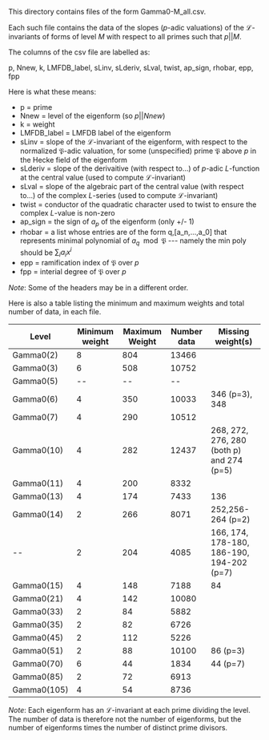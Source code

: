 This directory contains files of the form Gamma0-M_all.csv.  

Each such file contains the data of the slopes ($p$-adic valuations) of the $\mathcal L$-invariants of forms of level $M$ with respect to all primes such that $p||M$.

The columns of the csv file are labelled as:

p,	Nnew,	k,	LMFDB_label,	sLinv,	sLderiv,	sLval,	twist,	ap_sign,	rhobar,	epp,	fpp

Here is what these means:

- p = prime
- Nnew = level of the eigenform (so $p || Nnew$)
- k = weight 
- LMFDB_label = LMFDB label of the eigenform
- sLinv = slope of the $\mathcal L$-invariant of the eigenform, with respect to the normalized $\mathfrak P$-adic valuation, for some (unspecified) prime $\mathfrak P$ above $p$ in the Hecke field of the eigenform
- sLderiv = slope of the derivaitive (with respect to...) of $p$-adic $L$-function at the central value (used to compute $\mathcal L$-invariant)
- sLval = slope of the algebraic part of the central value (with respect to...) of the complex $L$-series (used to compute $\mathcal L$-invariant)
- twist = conductor of the quadratic character used to twist to ensure the complex $L$-value is non-zero
- ap_sign = the sign of $a_p$ of the eigenform (only +/- 1)
- rhobar = a list whose entries are of the form q,[a_n,...,a_0] that represents minimal polynomial of $a_q\mod \mathfrak P$ --- namely the min poly should be $\sum_i a_i x^i$
- epp = ramification index of $\mathfrak P$ over $p$
- fpp = interial degree of $\mathfrak P$ over $p$

_Note_: Some of the headers may be in a different order.

Here is also a table listing the minimum and maximum weights and total number of data, in each file.

| Level      | Minimum weight | Maximum Weight | Number data | Missing weight(s) |
| ---------- | -------------- | -------------- | ----------- | ----------------- |
| Gamma0(2)  | 8              | 804            | 13466       |                   |
| Gamma0(3)  | 6              | 508            | 10752       |                   |
| Gamma0(5)  | --             | --             | --          |                   |
| Gamma0(6)  | 4              | 350            | 10033       | 346 (p=3), 348    |
| Gamma0(7)  | 4              | 290            | 10512       |                   |
| Gamma0(10) | 4              | 282            | 12437       | 268, 272, 276, 280 (both p) and 274 (p=5)         |
| Gamma0(11) | 4              | 200            | 8332        |                   |
| Gamma0(13) | 4              | 174            | 7433        | 136               |
| Gamma0(14) | 2              | 266            | 8071        | 252,256-264 (p=2) |
| --         | 2              | 204            | 4085        | 166, 174, 178-180, 186-190, 194-202 (p=7) |
| Gamma0(15) | 4              | 148            | 7188        | 84                |
| Gamma0(21) | 4              | 142            | 10080       |                   |
| Gamma0(33) | 2              | 84             | 5882        |                   |
| Gamma0(35) | 2              | 82             | 6726        |                   |
| Gamma0(45) | 2              | 112            | 5226        |                   |
| Gamma0(51) | 2              | 88             | 10100       | 86 (p=3)          |
| Gamma0(70) | 6              | 44             | 1834        | 44 (p=7)          |
| Gamma0(85) | 2              | 72             | 6913        |                   |
| Gamma0(105)| 4              | 54             | 8736        |                   |

_Note_: Each eigenform has an $\mathcal L$-invariant at each prime dividing the level. The number of data is therefore not the number of eigenforms, but the number of eigenforms times the number of distinct prime divisors.
